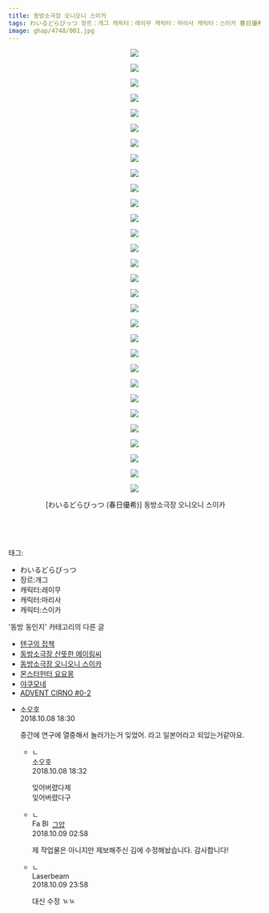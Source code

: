 ```yaml
---
title: 동방소극장 오니오니 스이카
tags: わいるどらびっつ 장르：개그 캐릭터：레이무 캐릭터：마리사 캐릭터：스이카 春日優希 동방_동인지
image: ghap/4748/001.jpg
---
```

<div class="article">
<p style="text-align: center; clear: none; float: none;"><img src="{{ site.nasurl }}/ghap/4748/001.jpg"/></p>
<p style="text-align: center; clear: none; float: none;"><img src="{{ site.nasurl }}/ghap/4748/002.jpg"/></p>
<p style="text-align: center; clear: none; float: none;"><img src="{{ site.nasurl }}/ghap/4748/003.jpg"/></p>
<p style="text-align: center; clear: none; float: none;"><img src="{{ site.nasurl }}/ghap/4748/004.jpg"/></p>
<p style="text-align: center; clear: none; float: none;"><img src="{{ site.nasurl }}/ghap/4748/005.jpg"/></p>
<p style="text-align: center; clear: none; float: none;"><img src="{{ site.nasurl }}/ghap/4748/006.jpg"/></p>
<p style="text-align: center; clear: none; float: none;"><img src="{{ site.nasurl }}/ghap/4748/007.jpg"/></p>
<p style="text-align: center; clear: none; float: none;"><img src="{{ site.nasurl }}/ghap/4748/008.jpg"/></p>
<p style="text-align: center; clear: none; float: none;"><img src="{{ site.nasurl }}/ghap/4748/009.jpg"/></p>
<p style="text-align: center; clear: none; float: none;"><img src="{{ site.nasurl }}/ghap/4748/010.jpg"/></p>
<p style="text-align: center; clear: none; float: none;"><img src="{{ site.nasurl }}/ghap/4748/011.jpg"/></p>
<p style="text-align: center; clear: none; float: none;"><img src="{{ site.nasurl }}/ghap/4748/012.jpg"/></p>
<p style="text-align: center; clear: none; float: none;"><img src="{{ site.nasurl }}/ghap/4748/013.jpg"/></p>
<p style="text-align: center; clear: none; float: none;"><img src="{{ site.nasurl }}/ghap/4748/014.jpg"/></p>
<p style="text-align: center; clear: none; float: none;"><img src="{{ site.nasurl }}/ghap/4748/015.jpg"/></p>
<p style="text-align: center; clear: none; float: none;"><img src="{{ site.nasurl }}/ghap/4748/016.jpg"/></p>
<p style="text-align: center; clear: none; float: none;"><img src="{{ site.nasurl }}/ghap/4748/017.jpg"/></p>
<p style="text-align: center; clear: none; float: none;"><img src="{{ site.nasurl }}/ghap/4748/018.jpg"/></p>
<p style="text-align: center; clear: none; float: none;"><img src="{{ site.nasurl }}/ghap/4748/019.jpg"/></p>
<p style="text-align: center; clear: none; float: none;"><img src="{{ site.nasurl }}/ghap/4748/020.jpg"/></p>
<p style="text-align: center; clear: none; float: none;"><img src="{{ site.nasurl }}/ghap/4748/021.jpg"/></p>
<p style="text-align: center; clear: none; float: none;"><img src="{{ site.nasurl }}/ghap/4748/022.jpg"/></p>
<p style="text-align: center; clear: none; float: none;"><img src="{{ site.nasurl }}/ghap/4748/023.jpg"/></p>
<p style="text-align: center; clear: none; float: none;"><img src="{{ site.nasurl }}/ghap/4748/024.jpg"/></p>
<p style="text-align: center; clear: none; float: none;"><img src="{{ site.nasurl }}/ghap/4748/025.jpg"/></p>
<p style="text-align: center; clear: none; float: none;"><img src="{{ site.nasurl }}/ghap/4748/026.jpg"/></p>
<p style="text-align: center; clear: none; float: none;"><img src="{{ site.nasurl }}/ghap/4748/027.jpg"/></p>
<p style="text-align: center; clear: none; float: none;"><img src="{{ site.nasurl }}/ghap/4748/028.jpg"/></p>
<p style="text-align: center; clear: none; float: none;"><img src="{{ site.nasurl }}/ghap/4748/029.jpg"/></p>
<p style="text-align: center; clear: none; float: none;"><img src="{{ site.nasurl }}/ghap/4748/030.jpg"/></p>
<p style="text-align: center; clear: none; float: none;"> [わいるどらびっつ (春日優希)] 동방소극장 오니오니 스이카</p>
<p style="text-align: center; clear: none; float: none;"><br/></p>
<p><br/></p>
</div><div class="tagTrail">
<p>태그: </p>
<ul>
<li>わいるどらびっつ</li>
<li>장르:개그</li>
<li>캐릭터:레이무</li>
<li>캐릭터:마리사</li>
<li>캐릭터:스이카</li>
</ul>
</div><div class="another">
<p>'동방 동인지' 카테고리의 다른 글</p>
<ul>
<li><a href="/2018-10-09-ghap_4754">텐구의 접책</a></li>
<li><a href="/2018-10-08-ghap_4749">동방소극장 산뜻한 메이링씨</a></li>
<li><a href="/2018-10-08-ghap_4748">동방소극장 오니오니 스이카</a></li>
<li><a href="/2018-10-06-ghap_4740">몬스터헌터 요요몽</a></li>
<li><a href="/2018-09-30-ghap_4730">야쿠모네</a></li>
<li><a href="/2018-09-25-ghap_4718">ADVENT CIRNO #0-2</a></li>
</ul>
</div><div class="cb_module cb_fluid">
<div class="cb_wrt cb_profile">
<div class="comment">
<ul>
<li class="cb_thumb_off" id="comment15348641">
<div class="cb_comment_area">
<div class="cb_info_area">
<div class="cb_section">
<span class="cb_nick_name">소오호</span>
</div>
<div class="cb_section">
<span class="cb_date">2018.10.08 18:30 </span>
</div>
</div>
<div class="cb_dsc_comment">
<p class="cb_dsc">
											중간에 연구에 열중해서 놀러가는거 잊었어. 라고 일본어라고 되있는거같아요.
										</p>
</div>
<ul>
<li class="cb_thumb_off" id="comment15348643">
<span class="cb_bu_subnode">ㄴ</span>
<div class="cb_comment_area">
<div class="cb_info_area">
<div class="cb_section">
<span class="cb_nick_name">소오호</span>
</div>
<div class="cb_section">
<span class="cb_date">2018.10.08 18:32 </span>
</div>
</div>
<div class="cb_dsc_comment">
<p class="cb_dsc">
																잊어버렸다제 <br/>
잊어버렸다구 
															</p>
</div>
</div>
</li>
<li class="cb_thumb_off" id="comment15349072">
<span class="cb_bu_subnode">ㄴ</span>
<div class="cb_comment_area">
<div class="cb_info_area">
<div class="cb_section">
<span class="cb_nick_name"><img alt="Favicon of https://ghaptouhou.tistory.com" height="16" onerror="this.onerror=null;this.parentNode.removeChild(this)" src="https://ghaptouhou.tistory.com/favicon.ico" width="16"/> <img alt="BlogIcon" height="16" onerror="this.parentNode.removeChild(this)" src="https://ghaptouhou.tistory.com/index.gif" width="16"/> <a href="https://ghaptouhou.tistory.com" onclick="return openLinkInNewWindow(this)"> 그압</a><span class="tistoryProfileLayerTrigger" onclick='TistoryProfile.show(event, this, {"title":"\uc800\uae30 \uc774\uac70 \ub098\uc911\uc5d0 \uc218\uc815 \uac00\ub2a5\ud558\ub098\uc694","url":"https:\/\/ghap.tistory.com","nickname":"\uadf8\uc555","items":[]}); return false;'></span></span>
</div>
<div class="cb_section">
<span class="cb_date">2018.10.09 02:58 </span>
</div>
</div>
<div class="cb_dsc_comment">
<p class="cb_dsc">
																제 작업물은 아니지만 제보해주신 김에 수정해놨습니다. 감사합니다!
															</p>
</div>
</div>
</li>
<li class="cb_thumb_off" id="comment15350385">
<span class="cb_bu_subnode">ㄴ</span>
<div class="cb_comment_area">
<div class="cb_info_area">
<div class="cb_section">
<span class="cb_nick_name">Laserbeam</span>
</div>
<div class="cb_section">
<span class="cb_date">2018.10.09 23:58 </span>
</div>
</div>
<div class="cb_dsc_comment">
<p class="cb_dsc">
																대신 수정 ㄳㄳ
															</p>
</div>
</div>
</li>
</ul>
</div></li>
</ul>
</div>
</div><!-- commentList close -->
</div>